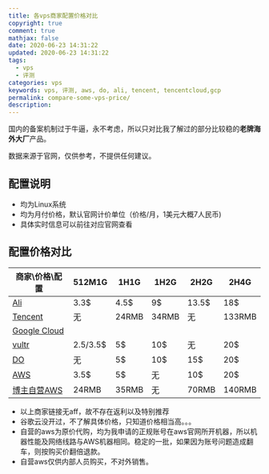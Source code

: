 ```yaml
---
title: 各vps商家配置价格对比
copyright: true
comment: true
mathjax: false
date: 2020-06-23 14:31:22
updated: 2020-06-23 14:31:22
tags:
  - vps
  - 评测
categories: vps
keywords: vps, 评测, aws, do, ali, tencent, tencentcloud,gcp
permalink: compare-some-vps-price/
description:
---
```

国内的备案机制过于牛逼，永不考虑，所以只对比我了解过的部分比较稳的**老牌海外大厂**产品。

数据来源于官网，仅供参考，不提供任何建议。

<!-- more -->

## 配置说明

- 均为Linux系统
- 均为月付价格，默认官网计价单位（价格/月，1美元大概7人民币)
- 具体实时信息可以前往对应官网查看

## 配置价格对比

商家\价格\配置  | 512M1G | 1H1G | 1H2G|2H2G|2H4G
--- | ------|----|----|----|---
[Ali]() | 3.3$ | 4.5$ | 9$ | 13.5$ |18$
 [Tencent](https://buy.cloud.tencent.com/lighthouse)    | 无      | 24RMB | 34RMB | 无   | 133RMB 
[Google Cloud]() | ||||
[vultr](https://www.vultr.com/products/cloud-compute/)| 2.5/3.5$ | 5$ | 10$ | 无 | 20$ 
[DO](https://www.digitalocean.com/pricing/)|无 |5$|10$|15$|20$
[AWS](https://aws.amazon.com/cn/)|3.5$ |5$|无|10$|20$
[博主自营AWS]()| 24RMB |35RMB|无|70RMB|140RMB

- 以上商家链接无aff，故不存在返利以及特别推荐
- 谷歌云没开过，不了解具体价格，只知道价格相当高。。。
- 自营的aws为原价代购，均为我申请的正规账号在aws官网所开机器，所以机器性能及网络线路与AWS机器相同。稳定的一批，如果因为账号问题造成翻车，则按购买价翻倍退款。
- 自营aws仅供内部人员购买，不对外销售。
